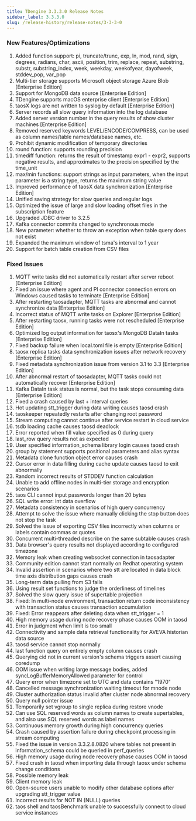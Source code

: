 ```yaml
---
title: TDengine 3.3.3.0 Release Notes
sidebar_label: 3.3.3.0
slug: /release-history/release-notes/3-3-3-0
---
```


### New Features/Optimizations

1. Added function support: pi, truncate/trunc, exp, ln, mod, rand, sign, degrees, radians, char, ascii, position, trim, replace, repeat, substring, substr, substring_index, week, weekday, weekofyear, dayofweek, stddev_pop, var_pop
2. Multi-tier storage supports Microsoft object storage Azure Blob [Enterprise Edition]
3. Support for MongoDB data source [Enterprise Edition]
4. TDengine supports macOS enterprise client [Enterprise Edition]
5. taosX logs are not written to syslog by default [Enterprise Edition]
6. Server records all slow query information into the log database
7. Added server version number in the query results of show cluster machines [Enterprise Edition]
8. Removed reserved keywords LEVEL/ENCODE/COMPRESS, can be used as column names/table names/database names, etc.
9. Prohibit dynamic modification of temporary directories
10. round function: supports rounding precision
11. timediff function: returns the result of timestamp expr1 - expr2, supports negative results, and approximates to the precision specified by the time_unit
12. max/min functions: support strings as input parameters, when the input parameter is a string type, returns the maximum string value
13. Improved performance of taosX data synchronization [Enterprise Edition]
14. Unified saving strategy for slow queries and regular logs
15. Optimized the issue of large and slow loading offset files in the subscription feature
16. Upgraded JDBC driver to 3.2.5
17. Kafka connector commits changed to synchronous mode
18. New parameter: whether to throw an exception when table query does not exist
19. Expanded the maximum window of tsma's interval to 1 year
20. Support for batch table creation from CSV files

### Fixed Issues

1. MQTT write tasks did not automatically restart after server reboot [Enterprise Edition]
2. Fixed an issue where agent and PI connector connection errors on Windows caused tasks to terminate [Enterprise Edition]
3. After restarting taosadapter, MQTT tasks are abnormal and cannot synchronize data [Enterprise Edition]
4. Incorrect status of MQTT write tasks on Explorer [Enterprise Edition]
5. After restarting taosx, running tasks were not rescheduled [Enterprise Edition]
6. Optimized log output information for taosx's MongoDB DataIn tasks [Enterprise Edition]
7. Fixed backup failure when local.toml file is empty [Enterprise Edition]
8. taosx replica tasks data synchronization issues after network recovery [Enterprise Edition]
9. Fixed metadata synchronization issue from version 3.1 to 3.3 [Enterprise Edition]
10. After abnormal restart of taosadapter, MQTT tasks could not automatically recover [Enterprise Edition]
11. Kafka DataIn task status is normal, but the task stops consuming data [Enterprise Edition]
12. Fixed a crash caused by last + interval queries
13. Hot updating stt_trigger during data writing causes taosd crash
14. taoskeeper repeatedly restarts after changing root password
15. Stream computing cannot continue after service restart in cloud service
16. tsdb loading cache causes taosd deadlock
17. Error reported when fill value specified as 0 during query
18. last_row query results not as expected
19. User specified information_schema library login causes taosd crash
20. group by statement supports positional parameters and alias syntax
21. Metadata clone function object error causes crash
22. Cursor error in data filling during cache update causes taosd to exit abnormally
23. Random incorrect results of STDDEV function calculation
24. Unable to add offline nodes in multi-tier storage and encryption scenarios
25. taos CLI cannot input passwords longer than 20 bytes
26. SQL write error: int data overflow
27. Metadata consistency in scenarios of high query concurrency
28. Attempt to solve the issue where manually clicking the stop button does not stop the task
29. Solved the issue of exporting CSV files incorrectly when columns or labels contain commas or quotes
30. Concurrent multi-threaded describe on the same subtable causes crash
31. Data browser's query results not displayed according to configured timezone
32. Memory leak when creating websocket connection in taosadapter
33. Community edition cannot start normally on Redhat operating system
34. Invalid assertion in scenarios where two stt are located in data block time axis distribution gaps causes crash
35. Long-term data pulling from S3 fails
36. Using result set functions to judge the orderliness of timelines
37. Solved the slow query issue of supertable projection
38. Fixed: In multi-node environment, transaction return code inconsistency with transaction status causes transaction accumulation
39. Fixed: Error reappears after deleting data when stt_trigger = 1
40. High memory usage during node recovery phase causes OOM in taosd
41. Error in judgment when limit is too small
42. Connectivity and sample data retrieval functionality for AVEVA historian data source
43. taosd service cannot stop normally
44. last function query on entirely empty column causes crash
45. Querying cid not in current version's schema triggers assert causing coredump
46. OOM issue when writing large message bodies, added syncLogBufferMemoryAllowed parameter for control
47. Query error when timezone set to UTC and data contains "1970"
48. Cancelled message synchronization waiting timeout for mnode node
49. Cluster authorization status invalid after cluster node abnormal recovery
50. Query null pointer issue
51. Temporarily set vgroup to single replica during restore vnode
52. Can use SQL reserved words as column names to create supertables, and also use SQL reserved words as label names
53. Continuous memory growth during high concurrency queries
54. Crash caused by assertion failure during checkpoint processing in stream computing
55. Fixed the issue in version 3.3.2.8.0820 where tables not present in information_schema could be queried in perf_queries
56. High memory usage during node recovery phase causes OOM in taosd
57. Fixed crash in taosd when importing data through taosx under schema change conditions
58. Possible memory leak
59. Client memory leak
60. Open-source users unable to modify other database options after upgrading stt_trigger value
61. Incorrect results for NOT IN (NULL) queries
62. taos shell and taosBenchmark unable to successfully connect to cloud service instances
